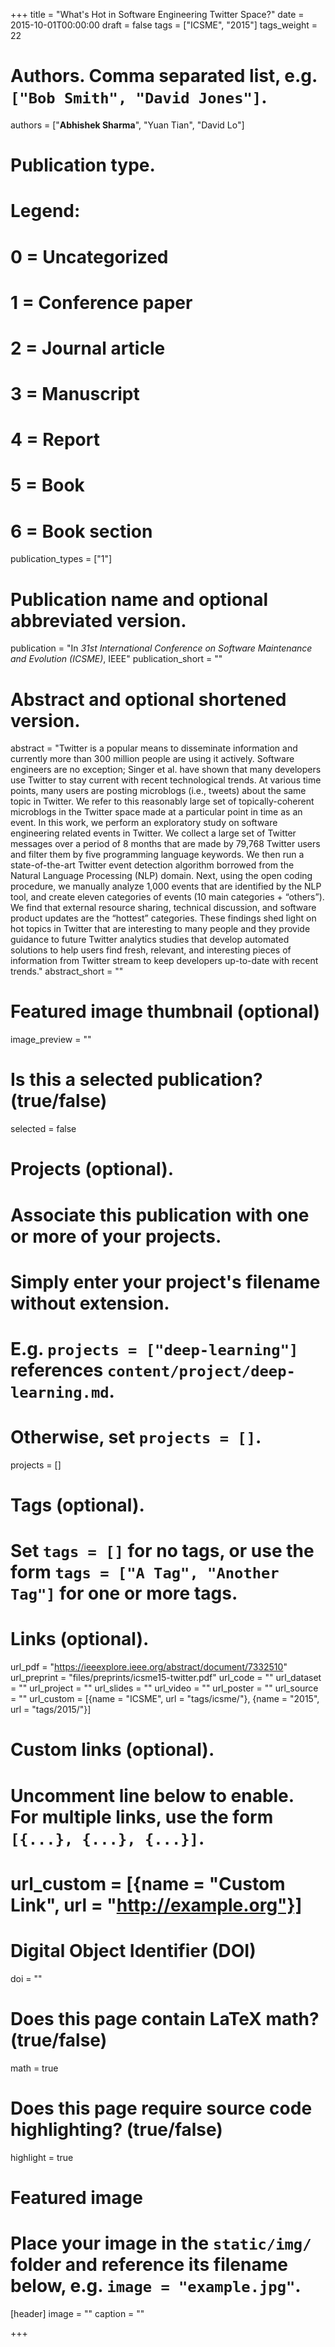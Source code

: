 +++
title = "What's Hot in Software Engineering Twitter Space?"
date = 2015-10-01T00:00:00
draft = false
tags = ["ICSME", "2015"]
tags_weight = 22


# Authors. Comma separated list, e.g. `["Bob Smith", "David Jones"]`.
authors = ["**Abhishek Sharma**", "Yuan Tian", "David Lo"]

# Publication type.
# Legend:
# 0 = Uncategorized
# 1 = Conference paper
# 2 = Journal article
# 3 = Manuscript
# 4 = Report
# 5 = Book
# 6 = Book section
publication_types = ["1"]

# Publication name and optional abbreviated version.
publication = "In *31st International Conference on Software Maintenance and Evolution (ICSME)*, IEEE"
publication_short = ""

# Abstract and optional shortened version.
abstract = "Twitter is a popular means to disseminate information and currently more than 300 million people are using it actively. Software engineers are no exception; Singer et al. have shown that many developers use Twitter to stay current with recent technological trends. At various time points, many users are posting microblogs (i.e., tweets) about the same topic in Twitter. We refer to this reasonably large set of topically-coherent microblogs in the Twitter space made at a particular point in time as an event. In this work, we perform an exploratory study on software engineering related events in Twitter. We collect a large set of Twitter messages over a period of 8 months that are made by 79,768 Twitter users and filter them by five programming language keywords. We then run a state-of-the-art Twitter event detection algorithm borrowed from the Natural Language Processing (NLP) domain. Next, using the open coding procedure, we manually analyze 1,000 events that are identified by the NLP tool, and create eleven categories of events (10 main categories + “others”). We find that external resource sharing, technical discussion, and software product updates are the “hottest” categories. These findings shed light on hot topics in Twitter that are interesting to many people and they provide guidance to future Twitter analytics studies that develop automated solutions to help users find fresh, relevant, and interesting pieces of information from Twitter stream to keep developers up-to-date with recent trends."
abstract_short = ""

# Featured image thumbnail (optional)
image_preview = ""

# Is this a selected publication? (true/false)
selected = false

# Projects (optional).
#   Associate this publication with one or more of your projects.
#   Simply enter your project's filename without extension.
#   E.g. `projects = ["deep-learning"]` references `content/project/deep-learning.md`.
#   Otherwise, set `projects = []`.
projects = []

# Tags (optional).
#   Set `tags = []` for no tags, or use the form `tags = ["A Tag", "Another Tag"]` for one or more tags.

# Links (optional).
url_pdf = "https://ieeexplore.ieee.org/abstract/document/7332510"
url_preprint = "files/preprints/icsme15-twitter.pdf"
url_code = ""
url_dataset = ""
url_project = ""
url_slides = ""
url_video = ""
url_poster = ""
url_source = ""
url_custom = [{name = "ICSME", url = "tags/icsme/"},
              {name = "2015", url = "tags/2015/"}]

# Custom links (optional).
#   Uncomment line below to enable. For multiple links, use the form `[{...}, {...}, {...}]`.
# url_custom = [{name = "Custom Link", url = "http://example.org"}]

# Digital Object Identifier (DOI)
doi = ""

# Does this page contain LaTeX math? (true/false)
math = true

# Does this page require source code highlighting? (true/false)
highlight = true

# Featured image
# Place your image in the `static/img/` folder and reference its filename below, e.g. `image = "example.jpg"`.
[header]
image = ""
caption = ""

+++